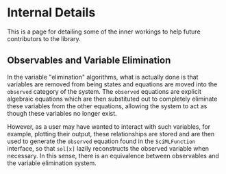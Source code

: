 # Internal Details

This is a page for detailing some of the inner workings to help future
contributors to the library.

## Observables and Variable Elimination

In the variable "elimination" algorithms, what is actually done is that variables
are removed from being states and equations are moved into the `observed` category
of the system. The `observed` equations are explicit algebraic equations which
are then substituted out to completely eliminate these variables from the other
equations, allowing the system to act as though these variables no longer exist.

However, as a user may have wanted to interact with such variables, for example,
plotting their output, these relationships are stored and are then used to
generate the `observed` equation found in the `SciMLFunction` interface, so that
`sol[x]` lazily reconstructs the observed variable when necessary. In this sense,
there is an equivalence between observables and the variable elimination system.
